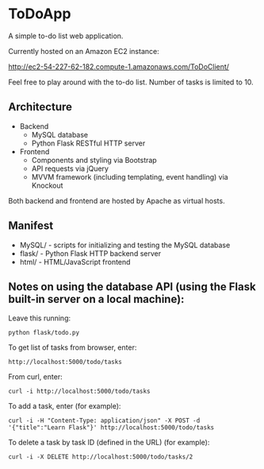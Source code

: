 ToDoApp
=======

A simple to-do list web application.

Currently hosted on an Amazon EC2 instance:

http://ec2-54-227-62-182.compute-1.amazonaws.com/ToDoClient/

Feel free to play around with the to-do list. Number of tasks is limited to 10.

## Architecture

* Backend
    * MySQL database
    * Python Flask RESTful HTTP server
* Frontend
    * Components and styling via Bootstrap
    * API requests via jQuery
    * MVVM framework (including templating, event handling) via Knockout

Both backend and frontend are hosted by Apache as virtual hosts.

## Manifest

* MySQL/  - scripts for initializing and testing the MySQL database
* flask/  - Python Flask HTTP backend server
* html/   - HTML/JavaScript frontend

## Notes on using the database API (using the Flask built-in server on a local machine):

Leave this running:

    python flask/todo.py

To get list of tasks from browser, enter:

    http://localhost:5000/todo/tasks

From curl, enter:

    curl -i http://localhost:5000/todo/tasks

To add a task, enter (for example):

    curl -i -H "Content-Type: application/json" -X POST -d '{"title":"Learn Flask"}' http://localhost:5000/todo/tasks

To delete a task by task ID (defined in the URL) (for example):

    curl -i -X DELETE http://localhost:5000/todo/tasks/2
